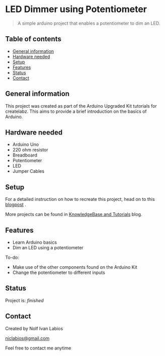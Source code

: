 # LED Dimmer using Potentiometer
> A simple arduino project that enables a potentiometer to dim an LED.

## Table of contents
* [General information](#general-information)
* [Hardware needed](#hardware-needed)
* [Setup](#setup)
* [Features](#features)
* [Status](#status)
* [Contact](#contact)

## General information
This project was created as part of the Arduino Upgraded Kit tutorials for createlabz. This aims to provide a brief introduction on the basics of Arduino.

## Hardware needed
* Arduino Uno
* 220 ohm resistor
* Breadboard
* Potentiometer
* LED
* Jumper Cables

## Setup
For a detailed instruction on how to recreate this project, head on to this [blogpost](https://store.createlabz.com/blogs/createlabz-tutorials/controlling-and-led-1-4-adjusting-led-brightness-using-a-potentiometer) .

More projects can be found in [KnowledgeBase and Tutorials](https://store.createlabz.com/blogs/createlabz-tutorials) blog.

## Features
* Learn Arduino basics
* Dim an LED using a potentiometer 

To-do:
* Make use of the other components found on the Arduino Kit
* Change the potentiometer to different inputs

## Status
Project is: _finished_

## Contact
Created by Nolf Ivan Labios

niclabios@gmail.com

Feel free to contact me anytime 

